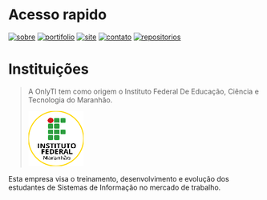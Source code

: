 
# Acesso rapido
[![sobre](https://img.shields.io/badge/sobre%20-%23323330.svg?&style=for-the-badge&logo=perfil&logoColor=black&color=F745B5)](https://github.com/onlyti-ifma)
[![portifolio](https://img.shields.io/badge/portifolio%20-%23323330.svg?&style=for-the-badge&logo=perfil&logoColor=black&color=c5f745)]([https://github.com/Projeto-Mapler/portugol/tree/main/sintaxe](https://github.com/onlyti-ifma))
[![site](https://img.shields.io/badge/site%20-%23323330.svg?&style=for-the-badge&logo=perfil&logoColor=black&color=c5f745)]([https://portugol.sourceforge.io/](https://github.com/onlyti-ifma))
[![contato](https://img.shields.io/badge/contato%20-%23323330.svg?&style=for-the-badge&logo=perfil&logoColor=black&color=c5f745)]([https://github.com/Projeto-Mapler/portugol#contato](https://github.com/onlyti-ifma))
[![repositorios](https://img.shields.io/badge/repositorios%20-%23323330.svg?&style=for-the-badge&logo=perfil&logoColor=black&color=FFF)]([https://github.com/orgs/Projeto-Mapler/repositories](https://github.com/onlyti-ifma))

# Instituições

> A OnlyTI tem como origem o Instituto Federal De Educação, Ciência e Tecnologia do Maranhão.
>
> [![IFMA](https://github.com/Projeto-Mapler/portugol/blob/main/img/logos/ifma-short.png?raw=true)](https://portal.ifma.edu.br/)

Esta empresa visa o treinamento, desenvolvimento e evolução dos estudantes de Sistemas de Informação no mercado de trabalho.
